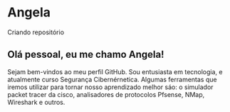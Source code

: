 # Angela
Criando repositório
## Olá pessoal, eu  me chamo Angela!
Sejam bem-vindos ao meu perfil GitHub.
Sou entusiasta em tecnologia, e atualmente curso Segurança Cibernérnetica.
Algumas ferramentas que iremos  utilizar para tornar nosso aprendizado melhor sáo: o simulador packet tracer da cisco, analisadores de protocolos Pfsense, NMap, Wireshark e outros.
